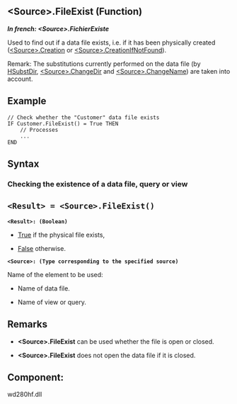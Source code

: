 


## &lt;Source&gt;.FileExist (Function)

***In french: &lt;Source&gt;.FichierExiste***



<a name="XUse"></a>
<a name="Use"></a>
<a name="description"></a>
Used to find out if a data file exists, i.e. if it has been physically created ([&lt;Source&gt;.Creation](../WDLang4/1000024207.md) or [&lt;Source&gt;.CreationIfNotFound](../WDLang4/1000024208.md)). 

Remark: The substitutions currently performed on the data file (by [HSubstDir](../WDLang4/3044028.md), [&lt;Source&gt;.ChangeDir](../WDLang4/1000024202.md) and [&lt;Source&gt;.ChangeName](../WDLang4/1000024201.md)) are taken into account.


<a name="Example1"></a>
<a name="sample_code"></a>

## Example


```wl
// Check whether the "Customer" data file exists
IF Customer.FileExist() = True THEN
	// Processes
	...
END
```

<a name="XSYNTAX"></a>
<a name="SYNTAX1"></a>

## Syntax

### Checking the existence of a data file, query or view

`<Result> = <Source>.FileExist()`
---

**`<Result>: (Boolean)`**



- <u><u><u><u>True</u></u></u></u> if the physical file exists, 

- <u><u><u><u>False</u></u></u></u> otherwise.




**`<Source>: (Type corresponding to the specified source)`**

Name of the element to be used: 

- Name of data file.

- Name of view or query.  






<a name="NOTE0"></a>
<a name="NOTE0_1"></a>

## Remarks


- **&lt;Source&gt;.FileExist** can be used whether the file is open or closed.

- **&lt;Source&gt;.FileExist** does not open the data file if it is closed.




<a name="XComponent"></a>

## Component:
wd280hf.dll
